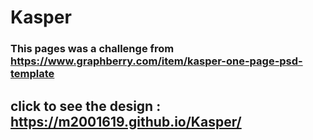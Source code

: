 # Kasper
### This pages was a challenge from  https://www.graphberry.com/item/kasper-one-page-psd-template
## click to see the design : https://m2001619.github.io/Kasper/

